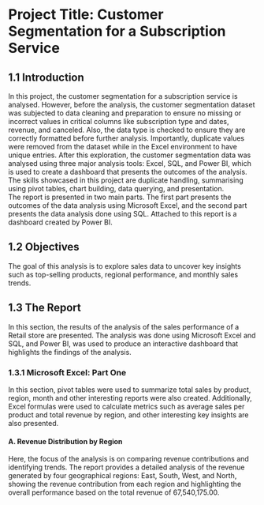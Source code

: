 # Project Title: Customer Segmentation for a Subscription Service


## 1.1 Introduction
In this project, the customer segmentation for a subscription service is analysed. However, before the analysis, the customer segmentation dataset was subjected to data cleaning and preparation to ensure no missing or incorrect values in critical columns like subscription type and dates, revenue, and canceled. Also, the data type is checked to ensure they are correctly formatted before further analysis. Importantly, duplicate values were removed from the dataset while in the Excel environment to have unique entries.
After this exploration, the customer segmentation data was analysed using three major analysis tools: Excel, SQL, and Power BI, which is used to create a dashboard that presents the outcomes of the analysis. The skills showcased in this project are duplicate handling, summarising using pivot tables, chart building, data querying, and presentation.  
The report is presented in two main parts. The first part presents the outcomes of the data analysis using Microsoft Excel, and the second part presents the data analysis done using SQL. Attached to this report is a dashboard created by Power BI.


## 1.2 Objectives
The goal of this analysis is to explore sales data to uncover key insights such as top-selling products, regional performance, and monthly sales trends.

## 1.3 The Report 
In this section, the results of the analysis of the sales performance of a Retail store are presented. The analysis was done using Microsoft Excel and SQL, and Power BI, was used to produce an interactive dashboard that highlights the findings of the analysis. 

  ### 1.3.1 Microsoft Excel: Part One
In this section, pivot tables were used to summarize total sales by product, region, month and other interesting reports were also created. Additionally, Excel formulas were used to calculate metrics such as average sales per product and total revenue by region, and other interesting key insights are also presented.

  #### A. Revenue Distribution by Region
Here, the focus of the analysis is on comparing revenue contributions and identifying trends. The report provides a detailed analysis of the revenue generated by four geographical regions: East, South, West, and North, showing the revenue contribution from each region and highlighting the overall performance based on the total revenue of 67,540,175.00. 
